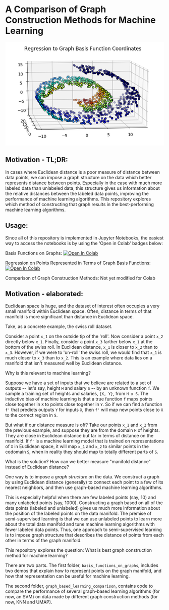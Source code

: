 # A Comparison of Graph Construction Methods for Machine Learning

![alt text](basis_functions_on_graphs/regress.png)

## Motivation - TL;DR:

In cases where Euclidean distance is a poor measure of distance between data points, we can impose a graph structure on the data which better represents distance between points. Especially in the case with much more labeled data than unlabeled data, this structure gives us information about the relative distances between the labeled data points, improving the performance of machine learning algorithms. This repository explores which method of constructing that graph results in the best-performing machine learning algorithms.

## Usage:

Since all of this repository is implemented in Jupyter Notebooks, the easiest way to access the notebooks is by using the 'Open in Colab' badges below:

Basis Functions on Graphs: [![Open In Colab](https://colab.research.google.com/assets/colab-badge.svg)](https://colab.research.google.com/github/jastern33/graph-construction-semi-supervised/blob/master/basis_functions_on_graphs/VisualizingBasisFunctionsOnGraphs.ipynb)

Regression on Points Represented in Terms of Graph Basis Functions: [![Open In Colab](https://colab.research.google.com/assets/colab-badge.svg)](https://colab.research.google.com/github/jastern33/graph-construction-semi-supervised/blob/master/basis_functions_on_graphs/graph_regression.ipynb)

Comparison of Graph Construction Methods: Not yet modified for Colab

## Motivation - elaborated:

Euclidean space is huge, and the dataset of interest often occupies a very small manifold within Euclidean space. Often, distance in terms of that manifold is more significant than distance in Euclidean space.

Take, as a concrete example, the swiss roll dataset.

Consider a point `x_1` on the outside tip of the 'roll'. Now consider a point `x_2` directly below `x_1`. Finally, consider a point `x_3` farther below `x_1` at the bottom of the swiss roll. In Euclidean distance, `x_1` is closer to `x_2` than to `x_3`. However, if we were to 'un-roll' the swiss roll, we would find that `x_1` is much closer to `x_3` than to `x_2`. This is an example where data lies on a manifold that isn't measured well by Euclidean distance.

Why is this relevant to machine learning?

Suppose we have a set of inputs that we believe are related to a set of outputs -- let's say, height `H` and salary `S` -- by an unknown function `f`. We sample a training set of heights and salaries, `{X, Y}`, from `H x S`. The inductive bias of machine learning is that a true function `f` maps points close together in `X` to points close together in `Y`. So if we can find a function `f'` that predicts outputs `Y` for inputs `X`, then `f'` will map new points close to `X` to the correct region in `S`.

But what if our distance measure is off? Take our points `x_1` and `x_2` from the previous example, and suppose they are from the domain `H` of heights. They are close in Euclidean distance but far in terms of distance on the manifold. If `f'` is a machine learning model that is trained on representations of `X` in Euclidean space, it will map `x_1` and `x_2` to similar points in the codomain `S`, when in reality they should map to totally different parts of `S`.

What is the solution? How can we better measure "manifold distance" instead of Euclidean distance?

One way is to impose a *graph structure* on the data. We construct a graph by using Euclidean distance (generally) to connect each point to a few of its nearest neighbors, and then use graph-based machine learning algorithms.

This is especially helpful when there are few labeled points (say, 10) and many unlabeled points (say, 1000). Constructing a graph based on all of the data points (labeled and unlabeled) gives us much more information about the position of the labeled points on the data manifold. The premise of semi-supervised learning is that we can use unlabeled points to learn more about the total data manifold and tune machine learning algorithms with fewer labeled data points. Thus, one approach to semi-supervised learning is to impose graph structure that describes the distance of points from each other in terms of the graph manifold.

This repository explores the question: What is best graph construction method for machine learning? 

There are two parts. The first folder, `basis_functions_on_graphs`, includes two demos that explain how to represent points on the graph manifold, and how that representation can be useful for machine learning.

The second folder, `graph_based_learning_comparison`, contains code to compare the performance of several graph-based learning algorithms (for now, an SVM) on data made by different graph construction methods (for now, KNN and UMAP).
